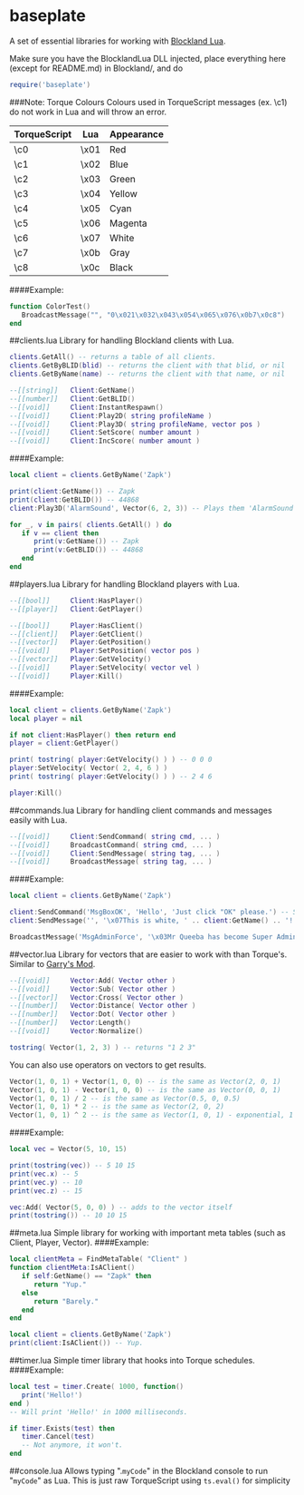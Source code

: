# baseplate
A set of essential libraries for working with [Blockland Lua](https://github.com/portify/BlocklandLua).

Make sure you have the BlocklandLua DLL injected, place everything here (except for README.md) in Blockland/, and do
```Lua
require('baseplate')
```

###Note: Torque Colours
Colours used in TorqueScript messages (ex. \c1) do not work in Lua and will throw an error.

TorqueScript  | Lua           | Appearance
------------- | ------------- | -------------
\c0           | \x01          | Red
\c1           | \x02          | Blue
\c2           | \x03          | Green
\c3           | \x04          | Yellow
\c4           | \x05          | Cyan
\c5           | \x06          | Magenta
\c6           | \x07          | White
\c7           | \x0b          | Gray
\c8           | \x0c          | Black

####Example:
```Lua
function ColorTest()
   BroadcastMessage("", "0\x021\x032\x043\x054\x065\x076\x0b7\x0c8")
end
```

##clients.lua
Library for handling Blockland clients with Lua.

```Lua
clients.GetAll() -- returns a table of all clients.
clients.GetByBLID(blid) -- returns the client with that blid, or nil
clients.GetByName(name) -- returns the client with that name, or nil

--[[string]]   Client:GetName()
--[[number]]   Client:GetBLID()
--[[void]]     Client:InstantRespawn()
--[[void]]     Client:Play2D( string profileName )
--[[void]]     Client:Play3D( string profileName, vector pos )
--[[void]]     Client:SetScore( number amount )
--[[void]]     Client:IncScore( number amount )
```
####Example:
```Lua
local client = clients.GetByName('Zapk')

print(client:GetName()) -- Zapk
print(client:GetBLID()) -- 44868
client:Play3D('AlarmSound', Vector(6, 2, 3)) -- Plays them 'AlarmSound' at pos '6 2 3'.

for _, v in pairs( clients.GetAll() ) do
   if v == client then
      print(v:GetName()) -- Zapk
      print(v:GetBLID()) -- 44868
   end
end
```

##players.lua
Library for handling Blockland players with Lua.

```Lua
--[[bool]]     Client:HasPlayer()
--[[player]]   Client:GetPlayer()

--[[bool]]     Player:HasClient()
--[[client]]   Player:GetClient()
--[[vector]]   Player:GetPosition()
--[[void]]     Player:SetPosition( vector pos )
--[[vector]]   Player:GetVelocity()
--[[void]]     Player:SetVelocity( vector vel )
--[[void]]     Player:Kill()
```
####Example:
```Lua
local client = clients.GetByName('Zapk')
local player = nil

if not client:HasPlayer() then return end
player = client:GetPlayer()

print( tostring( player:GetVelocity() ) ) -- 0 0 0
player:SetVelocity( Vector( 2, 4, 6 ) )
print( tostring( player:GetVelocity() ) ) -- 2 4 6

player:Kill()
```

##commands.lua
Library for handling client commands and messages easily with Lua.

```Lua
--[[void]]     Client:SendCommand( string cmd, ... )
--[[void]]     BroadcastCommand( string cmd, ... )
--[[void]]     Client:SendMessage( string tag, ... )
--[[void]]     BroadcastMessage( string tag, ... )
```
####Example:
```Lua
local client = clients.GetByName('Zapk')

client:SendCommand('MsgBoxOK', 'Hello', 'Just click "OK" please.') -- Sends a client command to the client.
client:SendMessage('', '\x07This is white, ' .. client:GetName() .. '!') -- Sends a message to the client.

BroadcastMessage('MsgAdminForce', '\x03Mr Queeba has become Super Admin (Auto)') -- Sends a message to all clients.
```

##vector.lua
Library for vectors that are easier to work with than Torque's. Similar to [Garry's Mod](http://wiki.garrysmod.com/page/Category:Vector).

```Lua
--[[void]]     Vector:Add( Vector other )
--[[void]]     Vector:Sub( Vector other )
--[[vector]]   Vector:Cross( Vector other )
--[[number]]   Vector:Distance( Vector other )
--[[number]]   Vector:Dot( Vector other )
--[[number]]   Vector:Length()
--[[void]]     Vector:Normalize()

tostring( Vector(1, 2, 3) ) -- returns "1 2 3"
```
You can also use operators on vectors to get results.
```Lua
Vector(1, 0, 1) + Vector(1, 0, 0) -- is the same as Vector(2, 0, 1)
Vector(1, 0, 1) - Vector(1, 0, 0) -- is the same as Vector(0, 0, 1)
Vector(1, 0, 1) / 2 -- is the same as Vector(0.5, 0, 0.5)
Vector(1, 0, 1) * 2 -- is the same as Vector(2, 0, 2)
Vector(1, 0, 1) ^ 2 -- is the same as Vector(1, 0, 1) - exponential, 1 squared is 1 :P
```
####Example:
```Lua
local vec = Vector(5, 10, 15)

print(tostring(vec)) -- 5 10 15
print(vec.x) -- 5
print(vec.y) -- 10
print(vec.z) -- 15

vec:Add( Vector(5, 0, 0) ) -- adds to the vector itself
print(tostring()) -- 10 10 15
```

##meta.lua
Simple library for working with important meta tables (such as Client, Player, Vector).
####Example:
```Lua
local clientMeta = FindMetaTable( "Client" )
function clientMeta:IsAClient()
   if self:GetName() == "Zapk" then
      return "Yup."
   else
      return "Barely."
   end
end

local client = clients.GetByName('Zapk')
print(client:IsAClient()) -- Yup.

```

##timer.lua
Simple timer library that hooks into Torque schedules.
####Example:
```Lua
local test = timer.Create( 1000, function()
   print('Hello!')
end )
-- Will print 'Hello!' in 1000 milliseconds.

if timer.Exists(test) then
   timer.Cancel(test)
   -- Not anymore, it won't.
end
```

##console.lua
Allows typing ".`myCode`" in the Blockland console to run "`myCode`" as Lua. This is just raw TorqueScript using `ts.eval()` for simplicity
